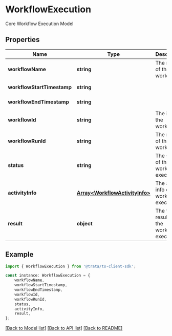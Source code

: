 # WorkflowExecution

Core Workflow Execution Model

## Properties

Name | Type | Description | Notes
------------ | ------------- | ------------- | -------------
**workflowName** | **string** | The name of the workflow | [default to undefined]
**workflowStartTimestamp** | **string** |  | [default to undefined]
**workflowEndTimestamp** | **string** |  | [default to undefined]
**workflowId** | **string** | The id of the workflow | [default to undefined]
**workflowRunId** | **string** | The run id of the workflow | [default to undefined]
**status** | **string** | The status of the workflow execution | [default to undefined]
**activityInfo** | [**Array&lt;WorkflowActivityInfo&gt;**](WorkflowActivityInfo.md) | The activity info of the workflow execution | [default to undefined]
**result** | **object** | The final result of the workflow execution | [default to undefined]

## Example

```typescript
import { WorkflowExecution } from '@trata/ts-client-sdk';

const instance: WorkflowExecution = {
    workflowName,
    workflowStartTimestamp,
    workflowEndTimestamp,
    workflowId,
    workflowRunId,
    status,
    activityInfo,
    result,
};
```

[[Back to Model list]](../README.md#documentation-for-models) [[Back to API list]](../README.md#documentation-for-api-endpoints) [[Back to README]](../README.md)
